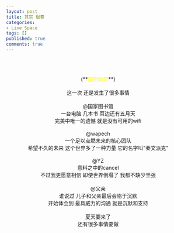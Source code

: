 ```yaml
---
layout: post
title: 其实 很春
categories:
- Live Space
tags: []
published: true
comments: true
---
```

<p><br /><div style="text-align:center"><span><a href="https://iezecq.blu.livefilestore.com/y1mwy3RFw-vggH1mJTBA4pQq2agLO58sMQkCj44sDDtYY4A1gqiT6jgZJj87vU9y4qYSHfqCRK15FaNJpD-EeNwHFkhmfAnGSgc8QkKhuAHS_rLx4hwveaVDEEN4ZEvY_t2m4PKcg0KlCPgV1galut_rg/nation_libary.jpg" target="_blank" rel="WLPP;url=https://iezecq.blu.livefilestore.com/y1mwy3RFw-vggH1mJTBA4pQq2agLO58sMQkCj44sDDtYY4A1gqiT6jgZJj87vU9y4qYSHfqCRK15FaNJpD-EeNwHFkhmfAnGSgc8QkKhuAHS_rLx4hwveaVDEEN4ZEvY_t2m4PKcg0KlCPgV1galut_rg/nation_libary.jpg"><img src="https://iezecq.blu.livefilestore.com/y1mwy3RFw-vggH1mJTBA4pQq2agLO58sMQkCj44sDDtYY4A1gqiT6jgZJj87vU9y4qYSHfqCRK15FaNJpD-EeNwHFkhmfAnGSgc8QkKhuAHS_rLx4hwveaVDEEN4ZEvY_t2m4PKcg0KlCPgV1galut_rg/nation_libary.jpg" alt="" /></a></span><br /><br />(**<span style="color:rgb(255, 255, 0)">国图新馆</span>**)<br /><br />这一次 还是发生了很多事情<br />
<br />
@国家图书馆<br />
一台电脑 几本书 耳边还有五月天<br />
完美中唯一的遗憾 就是没有可用的wifi<br />
<br />
@wapech<br />
一个足以点燃未来的核心团队<br />
希望不久的未来 这个世界多了一种力量 它的名字叫&quot;秦文派克&quot;<br />
<br />
@YZ<br />
意料之中的cancel<br />
不过我更愿意相信 即使世界倒塌了 我都不缺少坚强<br />
<br />
@父亲<br />
谁说过 儿子和父亲最后会陷于沉默<br />
开始体会到 最具威力的沟通 就是沉默和支持<br />
<br />
夏天要来了<br />
还有很多事情要做</div></p>
